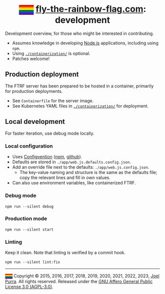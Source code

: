 <h1 align="center">
	<img src="./public/resources/image/icon-64x64.png" alt="The rainbow flag" width="48" height="32" valign="middle" />
	<a href="https://fly-the-rainbow-flag.com/">fly-the-rainbow-flag.com</a>: development
</h1>

Development overview, for those who might be interested in contributing.

- Assumes knowledge in developing [Node.js](https://nodejs.org/) applications, including using `npm`.
- Using [`./containerization/`](./containerization/) is optional.
- Patches welcome!

## Production deployment

The FTRF server has been prepared to be hosted in a container, primarily for production deployments.

- See `Containerfile` for the server image.
- See Kubernetes YAML files in [`./containerization/`](./containerization/) for deployment.

## Local development

For faster iteration, use debug mode locally.

### Local configuration

- Uses [Configvention](https://joelpurra.com/projects/nodejs-configvention/) ([npm](https://www.npmjs.com/package/configvention), [github](https://github.com/joelpurra/nodejs-configvention)).
- Defaults are stored in `./app/web.js.defaults.config.json`.
- Add an override file next to the defaults: `./app/web.js.config.json`.
  - The key-value naming and structure is the same as the defaults file; copy the relevant lines and fill in own values.
- Can also use environment variables, like containerized FTRF.

### Debug mode

```shell
npm run --silent debug
```

### Production mode

```shell
npm run --silent start
```

### Linting

Keep it clean. Note that linting is verified by a commit hook.

```shell
npm run --silent lint:fix
```

---

<a href="https://fly-the-rainbow-flag.com/"><img src="./public/resources/image/icon-64x64.png" alt="The rainbow flag" width="24" height="16" valign="middle" /></a> Copyright &copy; 2015, 2016, 2017, 2018, 2019, 2020, 2021, 2022, 2023, [Joel Purra](https://joelpurra.com/). All rights reserved. Released under the [GNU Affero General Public License 3.0 (AGPL-3.0)](https://en.wikipedia.org/wiki/Affero_General_Public_License).
